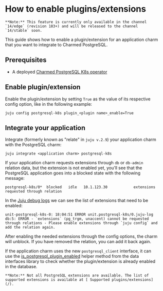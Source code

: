 


# How to enable plugins/extensions

```{note}
**Note:** This feature is currently only available in the channel `14/edge` (revision 103+) and will be released to the channel `14/stable` soon.
```

This guide shows how to enable a plugin/extension for an application charm that you want to integrate to Charmed PostgreSQL.

## Prerequisites
* A deployed [Charmed PostgreSQL K8s operator](/)

## Enable plugin/extension
Enable the plugin/extension by setting `True` as the value of its respective config option, like in the following example:

```text
juju config postgresql-k8s plugin_<plugin name>_enable=True
```
## Integrate your application
Integrate (formerly known as "relate" in `juju v.2.9`) your application charm with the PostgreSQL charm:

```text
juju integrate <application charm> postgresql-k8s 
```

If your application charm requests extensions through `db` or `db-admin` relation data, but the extension is not enabled yet, you'll see that the PostgreSQL application goes into a blocked state with the following message:
```text
postgresql-k8s/0*  blocked   idle   10.1.123.30            extensions requested through relation
```

In the [Juju debug logs](https://juju.is/docs/juju/juju-debug-log) we can see the list of extensions that need to be enabled:

```text
unit-postgresql-k8s-0: 18:04:51 ERROR unit.postgresql-k8s/0.juju-log db:5: ERROR - `extensions` (pg_trgm, unaccent) cannot be requested through relations - Please enable extensions through `juju config` and add the relation again.
```

After enabling the needed extensions through the config options, the charm will unblock. If you have removed the relation, you can add it back again.

If the application charm uses the new `postgresql_client` interface, it can use the [is_postgresql_plugin_enabled](https://charmhub.io/data-platform-libs/libraries/data_interfaces#databaserequires-is_postgresql_plugin_enabled) helper method from the data interfaces library to check whether the plugin/extension is already enabled in the database.

```{note}
**Note:** Not all PostgreSQL extensions are available. The list of supported extensions is available at [ Supported plugins/extensions](/).
```

